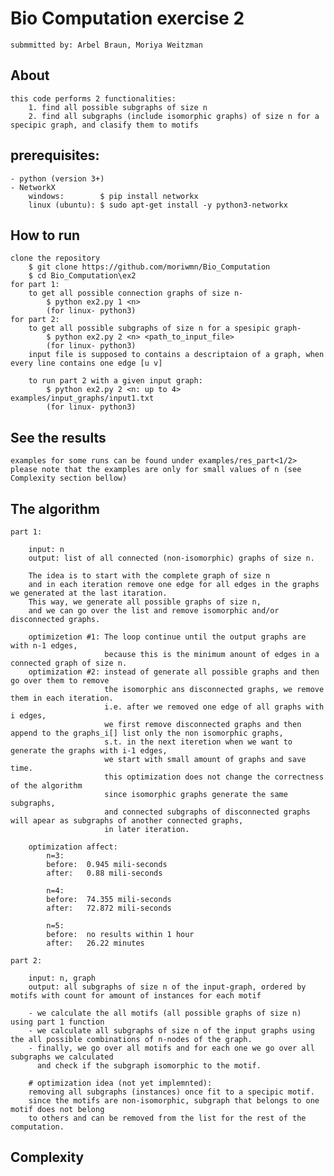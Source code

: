 # Bio Computation exercise 2

    submmitted by: Arbel Braun, Moriya Weitzman

## About 

    this code performs 2 functionalities:
        1. find all possible subgraphs of size n
        2. find all subgraphs (include isomorphic graphs) of size n for a specipic graph, and clasify them to motifs

## prerequisites:

    - python (version 3+)
    - NetworkX
        windows:        $ pip install networkx
        linux (ubuntu): $ sudo apt-get install -y python3-networkx

## How to run
    
    clone the repository
        $ git clone https://github.com/moriwmn/Bio_Computation
        $ cd Bio_Computation\ex2
    for part 1:
        to get all possible connection graphs of size n-
            $ python ex2.py 1 <n>
            (for linux- python3)
    for part 2:
        to get all possible subgraphs of size n for a spesipic graph-
            $ python ex2.py 2 <n> <path_to_input_file>
            (for linux- python3)
        input file is supposed to contains a descriptaion of a graph, when every line contains one edge [u v]

        to run part 2 with a given input graph:
            $ python ex2.py 2 <n: up to 4> examples/input_graphs/input1.txt
            (for linux- python3)

## See the results 

    examples for some runs can be found under examples/res_part<1/2>
    please note that the examples are only for small values of n (see Complexity section bellow)

## The algorithm

    part 1:

        input: n
        output: list of all connected (non-isomorphic) graphs of size n.

        The idea is to start with the complete graph of size n 
        and in each iteration remove one edge for all edges in the graphs we generated at the last itaration.
        This way, we generate all possible graphs of size n, 
        and we can go over the list and remove isomorphic and/or disconnected graphs.
        
        optimizetion #1: The loop continue until the output graphs are with n-1 edges, 
                         because this is the minimum anount of edges in a connected graph of size n.
        optimization #2: instead of generate all possible graphs and then go over them to remove
                         the isomorphic ans disconnected graphs, we remove them in each iteration. 
                         i.e. after we removed one edge of all graphs with i edges, 
                         we first remove disconnected graphs and then append to the graphs_i[] list only the non isomorphic graphs,
                         s.t. in the next iteretion when we want to generate the graphs with i-1 edges, 
                         we start with small amount of graphs and save time.
                         this optimization does not change the correctness of the algorithm 
                         since isomorphic graphs generate the same subgraphs, 
                         and connected subgraphs of disconnected graphs will apear as subgraphs of another connected graphs, 
                         in later iteration.

        optimization affect:
            n=3:
            before:  0.945 mili-seconds
            after:   0.88 mili-seconds
            
            n=4:
            before:  74.355 mili-seconds
            after:   72.872 mili-seconds

            n=5:
            before:  no results within 1 hour
            after:   26.22 minutes 

    part 2:

        input: n, graph
        output: all subgraphs of size n of the input-graph, ordered by motifs with count for amount of instances for each motif

        - we calculate the all motifs (all possible graphs of size n) using part 1 function
        - we calculate all subgraphs of size n of the input graphs using the all possible combinations of n-nodes of the graph.
        - finally, we go over all motifs and for each one we go over all subgraphs we calculated 
          and check if the subgraph isomorphic to the motif.
          
        # optimization idea (not yet implemnted): 
        removing all subgraphs (instances) once fit to a specipic motif. 
        since the motifs are non-isomorphic, subgraph that belongs to one motif does not belong
        to others and can be removed from the list for the rest of the computation. 


## Complexity

    
